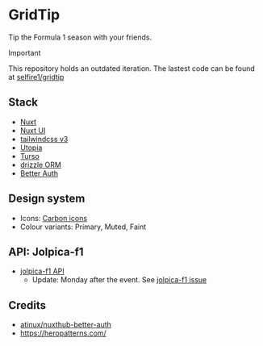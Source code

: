 # GridTip

Tip the Formula 1 season with your friends.

> [!important]
> This repository holds an outdated iteration. The lastest code can be found at [selfire1/gridtip](https://github.com/selfire1/gridtip)

## Stack

- [Nuxt](https://nuxt.com/)
- [Nuxt UI](https://ui.nuxt.com/getting-started)
- [tailwindcss v3](https://v3.tailwindcss.com/)
- [Utopia](https://utopia.fyi/)
- [Turso](https://turso.tech/)
- [drizzle ORM](https://orm.drizzle.team/)
- [Better Auth](https://better-auth.vercel.app/)

## Design system

- Icons: [Carbon icons](https://icones.js.org/collection/carbon)
- Colour variants: Primary, Muted, Faint

## API: Jolpica-f1

- [jolpica-f1 API](https://github.com/jolpica/jolpica-f1/blob/main/docs/README.md)
  - Update: Monday after the event. See [jolpica-f1 issue](https://github.com/jolpica/jolpica-f1/discussions/95?sort=new)

## Credits

- [atinux/nuxthub-better-auth](https://github.com/atinux/nuxthub-better-auth)
- https://heropatterns.com/
